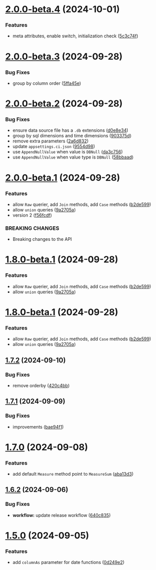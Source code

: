 # [2.0.0-beta.4](https://github.com/villagers/querier/compare/v2.0.0-beta.3...v2.0.0-beta.4) (2024-10-01)


### Features

* meta attributes, enable switch, initialization check ([5c3c74f](https://github.com/villagers/querier/commit/5c3c74f2329adde08daf8edf4cb6bccc3c3523ec))

# [2.0.0-beta.3](https://github.com/villagers/querier/compare/v2.0.0-beta.2...v2.0.0-beta.3) (2024-09-28)


### Bug Fixes

* group by column order ([5ffa45e](https://github.com/villagers/querier/commit/5ffa45e5b2464b406079be0b43436cbfd5580294))

# [2.0.0-beta.2](https://github.com/villagers/querier/compare/v2.0.0-beta.1...v2.0.0-beta.2) (2024-09-28)


### Bug Fixes

* ensure data source file has a `.db` extensions ([d0e8e34](https://github.com/villagers/querier/commit/d0e8e34d9eceb2419f6a7060300271903e6e6cb6))
* group by sql dimensions and time dimensions ([903375d](https://github.com/villagers/querier/commit/903375d0c32f114a06bf4e638f190b8ec87ea34a))
* remove extra parameters ([2a6d832](https://github.com/villagers/querier/commit/2a6d83241915e80734055c6a5ac1c9f49342da3b))
* update `appsettings.ci.json` ([9554d98](https://github.com/villagers/querier/commit/9554d98021122228f206f5c91e9afcf5115a8de2))
* use `AppendNullValue` when value is `DBNull` ([da3c756](https://github.com/villagers/querier/commit/da3c75636906975f5af1ecc9ee012a66f11cacf2))
* use `AppendNullValue` when value type is `DBNull` ([58bbaad](https://github.com/villagers/querier/commit/58bbaadec515684be5a84c6d74a4d31a0eb40074))

# [2.0.0-beta.1](https://github.com/villagers/querier/compare/v1.7.2...v2.0.0-beta.1) (2024-09-28)


### Features

* allow `Raw` querier, add `Join` methods, add `Case` methods ([b2de599](https://github.com/villagers/querier/commit/b2de599441ad6027d21854cbc31c6aa90a48bb8a))
* allow `union` queries ([9a2705a](https://github.com/villagers/querier/commit/9a2705a8200e31daef86600329384a3532e216bf))
* version  2 ([f56fcdf](https://github.com/villagers/querier/commit/f56fcdfd322655a2a1cda79dc98ae8f07ee39160))


### BREAKING CHANGES

* Breaking changes to the API

# [1.8.0-beta.1](https://github.com/villagers/querier/compare/v1.7.2...v1.8.0-beta.1) (2024-09-28)


### Features

* allow `Raw` querier, add `Join` methods, add `Case` methods ([b2de599](https://github.com/villagers/querier/commit/b2de599441ad6027d21854cbc31c6aa90a48bb8a))
* allow `union` queries ([9a2705a](https://github.com/villagers/querier/commit/9a2705a8200e31daef86600329384a3532e216bf))

# [1.8.0-beta.1](https://github.com/villagers/querier/compare/v1.7.2...v1.8.0-beta.1) (2024-09-28)


### Features

* allow `Raw` querier, add `Join` methods, add `Case` methods ([b2de599](https://github.com/villagers/querier/commit/b2de599441ad6027d21854cbc31c6aa90a48bb8a))
* allow `union` queries ([9a2705a](https://github.com/villagers/querier/commit/9a2705a8200e31daef86600329384a3532e216bf))

## [1.7.2](https://github.com/villagers/querier/compare/v1.7.1...v1.7.2) (2024-09-10)


### Bug Fixes

* remove orderby ([420c4bb](https://github.com/villagers/querier/commit/420c4bbd2ef27f1a8ad53cf394ad9e2d29cd6747))

## [1.7.1](https://github.com/villagers/querier/compare/v1.7.0...v1.7.1) (2024-09-09)


### Bug Fixes

* improvements ([bae94f1](https://github.com/villagers/querier/commit/bae94f16406a9f46bbfc79e220685a9005639308))

# [1.7.0](https://github.com/villagers/querier/compare/v1.6.2...v1.7.0) (2024-09-08)


### Features

* add default `Measure` method point to `MeasureSum` ([aba13d3](https://github.com/villagers/querier/commit/aba13d3764eaedf991fac7885acd4f2b0a2dad34))

## [1.6.2](https://github.com/villagers/querier/compare/v1.6.1...v1.6.2) (2024-09-06)


### Bug Fixes

* **workflow:** update release workflow ([640c835](https://github.com/villagers/querier/commit/640c835e45d5d615e58a9485975c29533af01ba1))

# [1.5.0](https://github.com/villagers/querier/compare/v1.4.2...v1.5.0) (2024-09-05)


### Features

* add `columnAs` parameter for date functions ([0d249e2](https://github.com/villagers/querier/commit/0d249e21e8eac049f8effc321c820187d890af3a))

